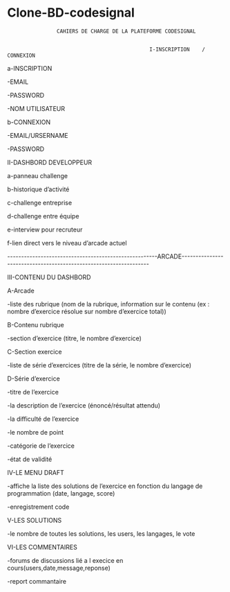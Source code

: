 # Clone-BD-codesignal
                    CAHIERS DE CHARGE DE LA PLATEFORME CODESIGNAL


                                                  I-INSCRIPTION    / CONNEXION
a-INSCRIPTION

-EMAIL

-PASSWORD

-NOM UTILISATEUR

b-CONNEXION

-EMAIL/URSERNAME

-PASSWORD 

II-DASHBORD DEVELOPPEUR

a-panneau challenge	

b-historique d’activité

c-challenge entreprise

d-challenge entre équipe

e-interview pour recruteur

f-lien direct vers le niveau d’arcade actuel

------------------------------------------------------ARCADE------------------------------------------------------------------

III-CONTENU DU DASHBORD 

A-Arcade

-liste des rubrique (nom de la rubrique, information sur le contenu (ex : nombre d’exercice résolue sur nombre d’exercice total))

B-Contenu rubrique

-section d’exercice (titre, le nombre d’exercice)

C-Section exercice

-liste de série d’exercices (titre de la série, le nombre d’exercice)

D-Série d’exercice

-titre de l’exercice

-la description de l’exercice (énoncé/résultat attendu)

-la difficulté de l’exercice

-le nombre de point

-catégorie de l’exercice

-état de validité

IV-LE MENU DRAFT

-affiche la liste des solutions de l’exercice en fonction du langage de programmation (date, langage, score)

-enregistrement code

V-LES SOLUTIONS

-le nombre de toutes les solutions, les users, les langages, le vote 

VI-LES COMMENTAIRES

-forums de discussions lié a l execice en cours(users,date,message,reponse)

-report commantaire

